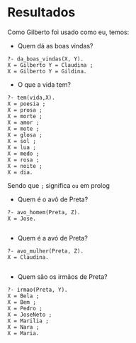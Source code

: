 # Resultados
 
Como Gilberto foi usado como eu, temos:
 
- Quem dá as boas vindas?
 
```
?- da_boas_vindas(X, Y).
X = Gilberto Y = Claudina ;
X = Gilberto Y = Gildina.
```
 
- O que a vida tem?
 
```
?- tem(vida,X).
X = poesia ;
X = prosa ;
X = morte ;
X = amor ;
X = mote ;
X = glosa ;
X = sol ;
X = lua ;
X = medo ;
X = rosa ;
X = noite ;
X = dia.
```
 
Sendo que `;` significa `ou` em prolog
 
- Quem é o avô de Preta?
 
```
?- avo_homem(Preta, Z).
X = Jose.
 
```
 
- Quem é a avó de Preta?
 
```
?- avo_mulher(Preta, Z).
X = Claudina.
 
```
 
- Quem são os irmãos de Preta?
 
```
?- irmao(Preta, Y).
X = Bela ;
X = Bem ;
X = Pedro ;
X = JoseNeto ;
X = Marilia ;
X = Nara ;
X = Maria.
 
```
